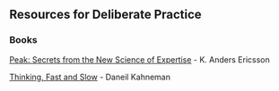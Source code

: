 ## Resources for Deliberate Practice



### Books

[Peak: Secrets from the New Science of Expertise](https://en.wikipedia.org/wiki/Peak:_Secrets_from_the_New_Science_of_Expertise) - K. Anders Ericsson

[Thinking, Fast and Slow](https://en.wikipedia.org/wiki/Thinking,_Fast_and_Slow) - Daneil Kahneman

